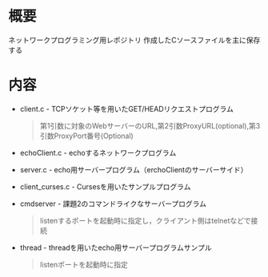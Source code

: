 # 概要
ネットワークプログラミング用レポジトリ
作成したCソースファイルを主に保存する

# 内容
* client.c - TCPソケット等を用いたGET/HEADリクエストプログラム
    > 第1引数に対象のWebサーバーのURL,第2引数ProxyURL(optional),第3引数ProxyPort番号(Optional)

* echoClient.c - echoするネットワークプログラム
* server.c - echo用サーバープログラム（erchoClientのサーバーサイド）
* client_curses.c - Cursesを用いたサンプルプログラム
* cmdserver - 課題2のコマンドライクなサーバープログラム
    > listenするポートを起動時に指定し，クライアント側はtelnetなどで接続

* thread - threadを用いたecho用サーバープログラムサンプル
    > listenポートを起動時に指定
